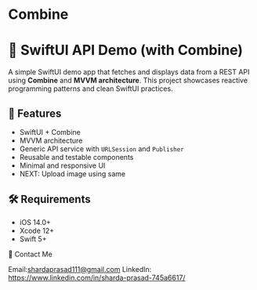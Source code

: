 # Combine

# 🚀 SwiftUI API Demo (with Combine)

A simple SwiftUI demo app that fetches and displays data from a REST API using **Combine** and **MVVM architecture**. This project showcases reactive programming patterns and clean SwiftUI practices.

## 📱 Features

- SwiftUI + Combine
- MVVM architecture
- Generic API service with `URLSession` and `Publisher`
- Reusable and testable components
- Minimal and responsive UI
- NEXT: Upload image using same

## 🛠 Requirements

- iOS 14.0+
- Xcode 12+
- Swift 5+




📧 Contact Me

Email:shardaprasad111@gmail.com LinkedIn: https://www.linkedin.com/in/sharda-prasad-745a6617/
